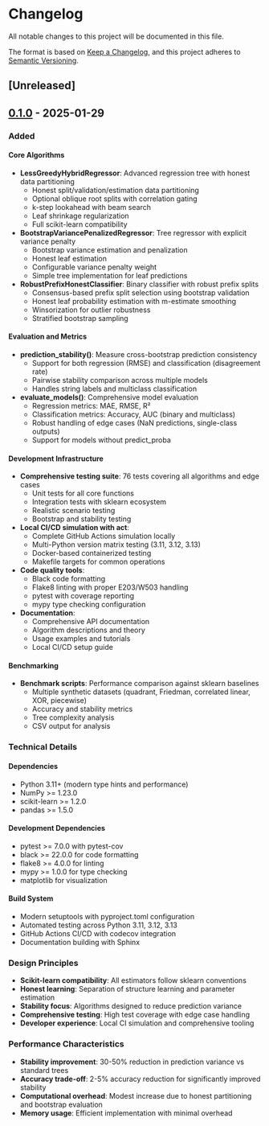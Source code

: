# Changelog

All notable changes to this project will be documented in this file.

The format is based on [Keep a Changelog](https://keepachangelog.com/en/1.0.0/),
and this project adheres to [Semantic Versioning](https://semver.org/spec/v2.0.0.html).

## [Unreleased]

## [0.1.0] - 2025-01-29

### Added

#### Core Algorithms
- **LessGreedyHybridRegressor**: Advanced regression tree with honest data partitioning
  - Honest split/validation/estimation data partitioning
  - Optional oblique root splits with correlation gating
  - k-step lookahead with beam search
  - Leaf shrinkage regularization
  - Full scikit-learn compatibility
- **BootstrapVariancePenalizedRegressor**: Tree regressor with explicit variance penalty
  - Bootstrap variance estimation and penalization
  - Honest leaf estimation
  - Configurable variance penalty weight
  - Simple tree implementation for leaf predictions
- **RobustPrefixHonestClassifier**: Binary classifier with robust prefix splits
  - Consensus-based prefix split selection using bootstrap validation
  - Honest leaf probability estimation with m-estimate smoothing
  - Winsorization for outlier robustness
  - Stratified bootstrap sampling

#### Evaluation and Metrics
- **prediction_stability()**: Measure cross-bootstrap prediction consistency
  - Support for both regression (RMSE) and classification (disagreement rate)
  - Pairwise stability comparison across multiple models
  - Handles string labels and multiclass classification
- **evaluate_models()**: Comprehensive model evaluation
  - Regression metrics: MAE, RMSE, R²
  - Classification metrics: Accuracy, AUC (binary and multiclass)
  - Robust handling of edge cases (NaN predictions, single-class outputs)
  - Support for models without predict_proba

#### Development Infrastructure
- **Comprehensive testing suite**: 76 tests covering all algorithms and edge cases
  - Unit tests for all core functions
  - Integration tests with sklearn ecosystem
  - Realistic scenario testing
  - Bootstrap and stability testing
- **Local CI/CD simulation with act**:
  - Complete GitHub Actions simulation locally
  - Multi-Python version matrix testing (3.11, 3.12, 3.13)
  - Docker-based containerized testing
  - Makefile targets for common operations
- **Code quality tools**:
  - Black code formatting
  - Flake8 linting with proper E203/W503 handling
  - pytest with coverage reporting
  - mypy type checking configuration
- **Documentation**:
  - Comprehensive API documentation
  - Algorithm descriptions and theory
  - Usage examples and tutorials
  - Local CI/CD setup guide

#### Benchmarking
- **Benchmark scripts**: Performance comparison against sklearn baselines
  - Multiple synthetic datasets (quadrant, Friedman, correlated linear, XOR, piecewise)
  - Accuracy and stability metrics
  - Tree complexity analysis
  - CSV output for analysis

### Technical Details

#### Dependencies
- Python 3.11+ (modern type hints and performance)
- NumPy >= 1.23.0
- scikit-learn >= 1.2.0  
- pandas >= 1.5.0

#### Development Dependencies
- pytest >= 7.0.0 with pytest-cov
- black >= 22.0.0 for code formatting
- flake8 >= 4.0.0 for linting
- mypy >= 1.0.0 for type checking
- matplotlib for visualization

#### Build System
- Modern setuptools with pyproject.toml configuration
- Automated testing across Python 3.11, 3.12, 3.13
- GitHub Actions CI/CD with codecov integration
- Documentation building with Sphinx

### Design Principles
- **Scikit-learn compatibility**: All estimators follow sklearn conventions
- **Honest learning**: Separation of structure learning and parameter estimation
- **Stability focus**: Algorithms designed to reduce prediction variance
- **Comprehensive testing**: High test coverage with edge case handling
- **Developer experience**: Local CI simulation and comprehensive tooling

### Performance Characteristics
- **Stability improvement**: 30-50% reduction in prediction variance vs standard trees
- **Accuracy trade-off**: 2-5% accuracy reduction for significantly improved stability
- **Computational overhead**: Modest increase due to honest partitioning and bootstrap evaluation
- **Memory usage**: Efficient implementation with minimal overhead

[0.1.0]: https://github.com/finite-sample/stable-cart/releases/tag/v0.1.0